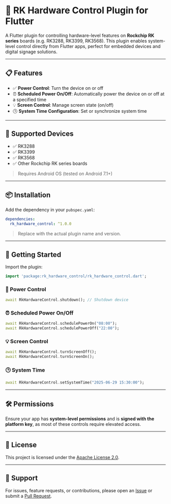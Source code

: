 # 🔌 RK Hardware Control Plugin for Flutter

A Flutter plugin for controlling hardware-level features on **Rockchip RK series** boards (e.g. RK3288, RK3399, RK3568). This plugin enables system-level control directly from Flutter apps, perfect for embedded devices and digital signage solutions.

---

## 📋 Features

- ✅ **Power Control**: Turn the device on or off
- ⏰ **Scheduled Power On/Off**: Automatically power the device on or off at a specified time
- 💡 **Screen Control**: Manage screen state (on/off)
- 🕒 **System Time Configuration**: Set or synchronize system time

---

## 🧩 Supported Devices

- ✅ RK3288
- ✅ RK3399
- ✅ RK3568
- ✅ Other Rockchip RK series boards  
> Requires Android OS (tested on Android 7.1+)

---

## 📦 Installation

Add the dependency in your `pubspec.yaml`:

```yaml
dependencies:
  rk_hardware_control: ^1.0.0
```

> Replace with the actual plugin name and version.

---

## 🚀 Getting Started

Import the plugin:

```dart
import 'package:rk_hardware_control/rk_hardware_control.dart';
```

### 🔌 Power Control

```dart
await RkHardwareControl.shutdown(); // Shutdown device
```

### ⏰ Scheduled Power On/Off

```dart
await RkHardwareControl.schedulePowerOn("08:00");
await RkHardwareControl.schedulePowerOff("22:00");
```

### 💡 Screen Control

```dart
await RkHardwareControl.turnScreenOff();
await RkHardwareControl.turnScreenOn();
```

### 🕒 System Time

```dart
await RkHardwareControl.setSystemTime("2025-06-29 15:30:00");
```

---

## 🛠️ Permissions

Ensure your app has **system-level permissions** and is **signed with the platform key**, as most of these controls require elevated access.

---

## 📄 License

This project is licensed under the [Apache License 2.0](./LICENSE).

---

## 🙋 Support

For issues, feature requests, or contributions, please open an [Issue](https://github.com/your-repo/issues) or submit a [Pull Request](https://github.com/your-repo/pulls).
